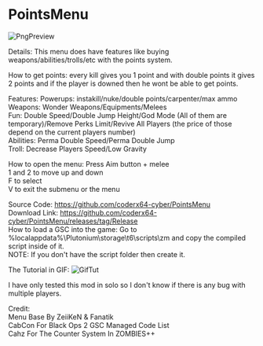 # PointsMenu
![PngPreview](https://user-images.githubusercontent.com/79764433/158244926-6c443e99-03c2-4676-a535-2c9ecf8ffa21.png)

Details: This menu does have features like buying weapons/abilities/trolls/etc with the points system.

How to get points: every kill gives you 1 point and with double points it gives 2 points and if the player is downed then he wont be able to get points.

Features:
Powerups: instakill/nuke/double points/carpenter/max ammo  
Weapons: Wonder Weapons/Equipments/Melees  
Fun: Double Speed/Double Jump Height/God Mode (All of them are temporary)/Remove Perks Limit/Revive All Players (the price of those depend on the current players number)  
Abilities: Perma Double Speed/Perma Double Jump  
Troll: Decrease Players Speed/Low Gravity  

How to open the menu: Press Aim button + melee  
1 and 2 to move up and down  
F to select  
V to exit the submenu or the menu 

Source Code: https://github.com/coderx64-cyber/PointsMenu  
Download Link: https://github.com/coderx64-cyber/PointsMenu/releases/tag/Release  
How to load a GSC into the game: Go to %localappdata%\Plutonium\storage\t6\scripts\zm and copy the compiled script inside of it.  
NOTE: If you don't have the script folder then create it.  

The Tutorial in GIF:
![GifTut](https://user-images.githubusercontent.com/79764433/163733111-9a5ffa63-a15e-4b16-b030-c555316705fa.gif)

I have only tested this mod in solo so I don't know if there is any bug with multiple players.  

Credit:  
Menu Base By ZeiiKeN & Fanatik  
CabCon For Black Ops 2 GSC Managed Code List  
Cahz For The Counter System In ZOMBIES++  